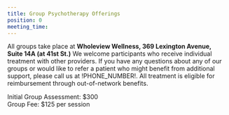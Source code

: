 ```yaml
---
title: Group Psychotherapy Offerings
position: 0
meeting_time: 
---
```


All groups take place at __Wholeview Wellness, 369 Lexington Avenue, Suite 14A (at 41st St.)__  We welcome participants who receive individual treatment with other providers.  If you have any questions about any of our groups or would like to refer a patient who might benefit from additional support, please call us at !PHONE_NUMBER!.  All treatment is eligible for reimbursement through out-of-network benefits.

Initial Group Assessment: $300  
Group Fee: $125 per session  
